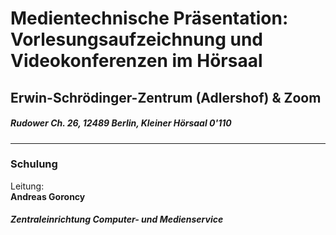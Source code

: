 # Medientechnische Präsentation: Vorlesungsaufzeichnung und Videokonferenzen im Hörsaal  
## Erwin-Schrödinger-Zentrum (Adlershof) & Zoom 
##### Rudower Ch. 26, 12489 Berlin, Kleiner Hörsaal 0'110 
--- 
### Schulung 
Leitung: \
**Andreas Goroncy**  
##### Zentraleinrichtung Computer- und Medienservice 